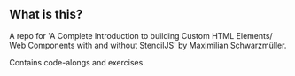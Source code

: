 ## What is this?

A repo for 'A Complete Introduction to building Custom HTML Elements/ Web Components with and without StencilJS' by Maximilian Schwarzmüller.

Contains code-alongs and exercises.
